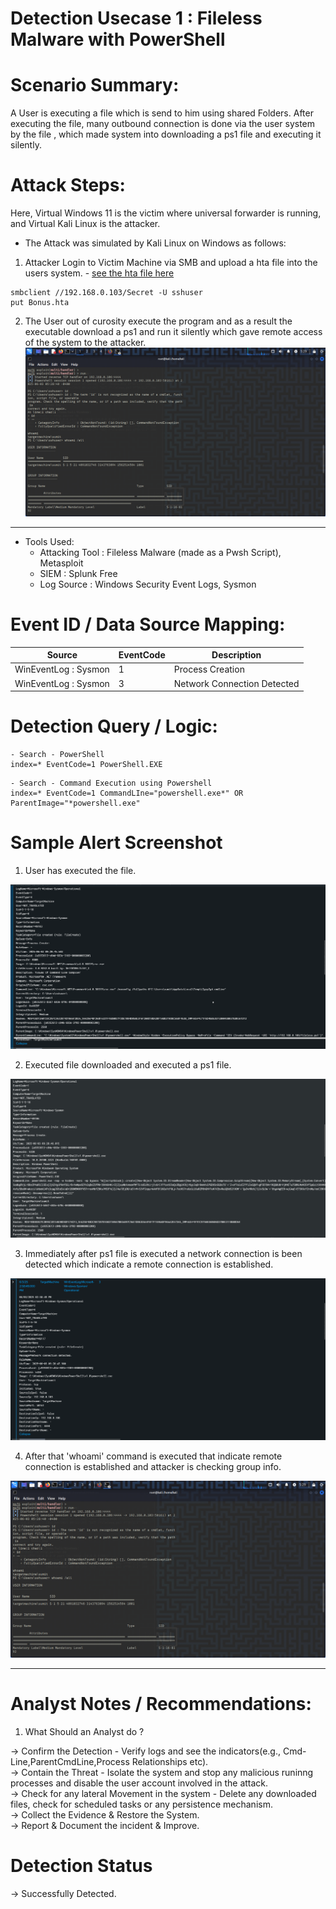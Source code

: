 

# Detection Usecase 1 : Fileless Malware with PowerShell


# Scenario Summary: 

A User is executing a file which is send to him using shared Folders. After executing the file, many outbound connection is done via the user system by the file , which made system into downloading a ps1 file and executing it silently.

# Attack Steps:

Here, Virtual Windows 11 is the victim where universal forwarder is running,  
and Virtual Kali Linux is the attacker.

- The Attack was simulated by Kali Linux on Windows as follows:  
1) Attacker Login to Victim Machine via SMB and upload a hta file into the users system. - [see the hta file here](Bonus.hta)  
```
smbclient //192.168.0.103/Secret -U sshuser
put Bonus.hta
```
2) The User out of curosity execute the program and as a result the executable download a ps1 and run it silently which gave remote access of the system to the attacker.  
![metasploit](logs/Screenshot_2025-06-03_05_29_38.png)

*******************************

- Tools Used:  
    - Attacking Tool : Fileless Malware (made as a Pwsh Script), Metasploit 
    - SIEM : Splunk Free  
    - Log Source : Windows Security Event Logs, Sysmon


# Event ID / Data Source Mapping:

| Source                    | EventCode | Description                      |
|---------------------------|-----------|----------------------------------|
| WinEventLog : Sysmon      | 1         | Process Creation                 |
| WinEventLog : Sysmon      | 3         | Network Connection Detected      |

# Detection Query / Logic:
```spl 
- Search - PowerShell
index=* EventCode=1 PowerShell.EXE
```
```spl 
- Search - Command Execution using Powershell
index=* EventCode=1 CommandLIne="powershell.exe*" OR ParentImage="*powershell.exe"
```

# Sample Alert Screenshot

1) User has executed the file.  

![file-executed](<logs/Screenshot 2025-06-03 150321.png>)

2) Executed file downloaded and executed a ps1 file.

![cmd-executed](<logs/Screenshot 2025-06-03 150344.png>)

3) Immediately after ps1 file is executed a network connection is been detected which indicate a remote connection is established.  

![network](<logs/Screenshot 2025-06-03 150442.png>)

4) After that 'whoami' command is executed that indicate remote connection is established and attacker is checking group info.    

![whoami](logs/Screenshot_2025-06-03_05_29_38.png)  

*********************

# Analyst Notes / Recommendations:

1) What Should an Analyst do ? 

-> Confirm the Detection - Verify logs and see the indicators(e.g., Cmd-Line,ParentCmdLine,Process Relationships etc).  
-> Contain the Threat - Isolate the system and stop any malicious runinng processes and disable the user account involved in the attack.  
-> Check for any lateral Movement in the system - Delete any downloaded files, check for scheduled tasks or any persistence mechanism.  
-> Collect the Evidence & Restore the System.  
-> Report & Document the incident & Improve.


# Detection Status

 -> Successfully Detected.  
